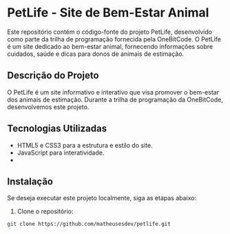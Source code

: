 # PetLife - Site de Bem-Estar Animal

Este repositório contém o código-fonte do projeto PetLife, desenvolvido como parte da trilha de programação fornecida pela OneBitCode. O PetLife é um site dedicado ao bem-estar animal, fornecendo informações sobre cuidados, saúde e dicas para donos de animais de estimação.

## Descrição do Projeto

O PetLife é um site informativo e interativo que visa promover o bem-estar dos animais de estimação. Durante a trilha de programação da OneBitCode, desenvolvemos este projeto.

## Tecnologias Utilizadas

- HTML5 e CSS3 para a estrutura e estilo do site.
- JavaScript para interatividade.
- 
## Instalação

Se deseja executar este projeto localmente, siga as etapas abaixo:

1. Clone o repositório:

```bash
git clone https://github.com/matheusesdev/petlife.git

